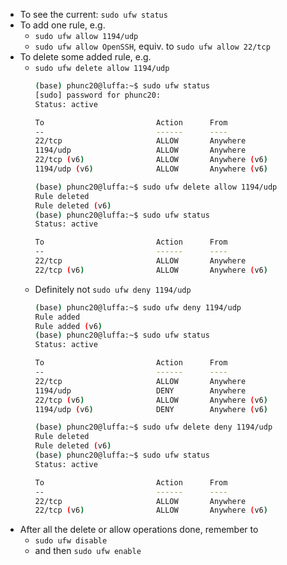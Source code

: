 - To see the current: `sudo ufw status`
- To add one rule, e.g.
    - `sudo ufw allow 1194/udp`
    - `sudo ufw allow OpenSSH`, equiv. to `sudo ufw allow 22/tcp`
- To delete some added rule, e.g.
    - `sudo ufw delete allow 1194/udp`
      ```bash
      (base) phunc20@luffa:~$ sudo ufw status
      [sudo] password for phunc20:
      Status: active
      
      To                         Action      From
      --                         ------      ----
      22/tcp                     ALLOW       Anywhere                  
      1194/udp                   ALLOW       Anywhere                  
      22/tcp (v6)                ALLOW       Anywhere (v6)             
      1194/udp (v6)              ALLOW       Anywhere (v6)             
      
      (base) phunc20@luffa:~$ sudo ufw delete allow 1194/udp
      Rule deleted
      Rule deleted (v6)
      (base) phunc20@luffa:~$ sudo ufw status
      Status: active
      
      To                         Action      From
      --                         ------      ----
      22/tcp                     ALLOW       Anywhere                  
      22/tcp (v6)                ALLOW       Anywhere (v6)             
      ```
    - Definitely not `sudo ufw deny 1194/udp`
      ```bash
      (base) phunc20@luffa:~$ sudo ufw deny 1194/udp
      Rule added
      Rule added (v6)
      (base) phunc20@luffa:~$ sudo ufw status
      Status: active
      
      To                         Action      From
      --                         ------      ----
      22/tcp                     ALLOW       Anywhere                  
      1194/udp                   DENY        Anywhere                  
      22/tcp (v6)                ALLOW       Anywhere (v6)             
      1194/udp (v6)              DENY        Anywhere (v6)             
      
      (base) phunc20@luffa:~$ sudo ufw delete deny 1194/udp
      Rule deleted
      Rule deleted (v6)
      (base) phunc20@luffa:~$ sudo ufw status
      Status: active
      
      To                         Action      From
      --                         ------      ----
      22/tcp                     ALLOW       Anywhere                  
      22/tcp (v6)                ALLOW       Anywhere (v6)     
      ```
- After all the delete or allow operations done, remember to
    - `sudo ufw disable`
    - and then `sudo ufw enable`
